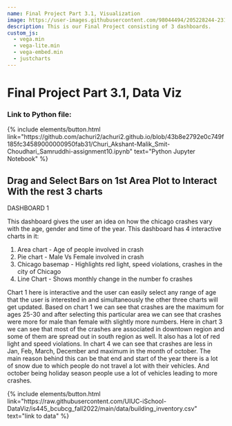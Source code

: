 ```yaml
---
name: Final Project Part 3.1, Visualization 
image: https://user-images.githubusercontent.com/98044494/205228244-231c2043-aa79-4f71-8f1f-6252b16057a6.png
description: This is our Final Project consisting of 3 dashboards.
custom_js:
  - vega.min
  - vega-lite.min
  - vega-embed.min
  - justcharts
---
```



# Final Project Part 3.1, Data Viz
### Link to Python file: 

<div class="right">
{% include elements/button.html link="https://github.com/achuri2/achuri2.github.io/blob/43b8e2792e0c749f185fc34589000000950fab31/Churi_Akshant-Malik_Smit-Choudhari_Samruddhi-assignment10.ipynb" text="Python Jupyter Notebook" %}
</div>


## Drag and Select Bars on 1st Area Plot to Interact With the rest 3 charts

DASHBOARD 1

This dashboard gives the user an idea on how the chicago crashes vary with the age, gender and time of the year. This dashboard has 4 interactive charts in it:
1. Area chart - Age of people involved in crash
2. Pie chart - Male Vs Female involved in crash
3. Chicago basemap - Highlights red light, speed violations, crashes in the city of Chicago
4. Line Chart - Shows monthly change in the number fo crashes

Chart 1 here is interactive and the user can easily select any range of age that the user is interested in and simultaneously the other three charts will get updated. Based on chart 1 we can see that crashes are the maximum for ages 25-30 and after selecting this particular area we can see that crashes were more for male than female with slightly more numbers. Here in chart 3 we can see that most of the crashes are associated in downtown region and some of them are spread out in south region as well. It also has a lot of red light and speed violations. In chart 4 we can see that crashes are less in Jan, Feb, March, December and maximum in the month of october. The main reason behind this can be that end and start of the year there is a lot of snow due to which people do not travel a lot with their vehicles. And october being holiday season people use a lot of vehicles leading to more crashes. 


<vegachart schema-url="{{ site.baseurl }}/assets/json/file1.json" style="width: 100%"></vegachart>

<vegachart schema-url="{{ site.baseurl }}/assets/json/file2.json" style="width: 100%"></vegachart>

<vegachart schema-url="{{ site.baseurl }}/assets/json/file3.json" style="width: 100%"></vegachart>


<div class="right">
{% include elements/button.html link="https://raw.githubusercontent.com/UIUC-iSchool-DataViz/is445_bcubcg_fall2022/main/data/building_inventory.csv" text="link to data" %}
</div>

